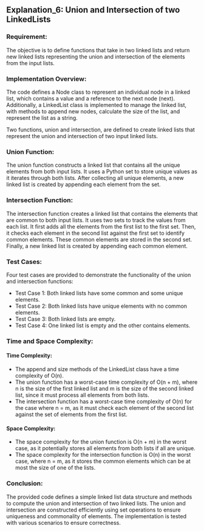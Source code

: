 ## Explanation_6: Union and Intersection of two LinkedLists
### Requirement:
The objective is to define functions that take in two linked lists and return new linked lists representing the union and intersection of the elements from the input lists.

### Implementation Overview:
The code defines a Node class to represent an individual node in a linked list, which contains a value and a reference to the next node (next). Additionally, a LinkedList class is implemented to manage the linked list, with methods to append new nodes, calculate the size of the list, and represent the list as a string.

Two functions, union and intersection, are defined to create linked lists that represent the union and intersection of two input linked lists.

### Union Function:
The union function constructs a linked list that contains all the unique elements from both input lists. It uses a Python set to store unique values as it iterates through both lists. After collecting all unique elements, a new linked list is created by appending each element from the set.

### Intersection Function:
The intersection function creates a linked list that contains the elements that are common to both input lists. It uses two sets to track the values from each list. It first adds all the elements from the first list to the first set. Then, it checks each element in the second list against the first set to identify common elements. These common elements are stored in the second set. Finally, a new linked list is created by appending each common element.

### Test Cases:
Four test cases are provided to demonstrate the functionality of the union and intersection functions:

- Test Case 1: Both linked lists have some common and some unique elements.
- Test Case 2: Both linked lists have unique elements with no common elements.
- Test Case 3: Both linked lists are empty.
- Test Case 4: One linked list is empty and the other contains elements.

### Time and Space Complexity:
#### Time Complexity:
- The append and size methods of the LinkedList class have a time complexity of O(n).
- The union function has a worst-case time complexity of O(n + m), where n is the size of the first linked list and m is the size of the second linked list, since it must process all elements from both lists.
- The intersection function has a worst-case time complexity of O(n) for the case where n = m, as it must check each element of the second list against the set of elements from the first list.
#### Space Complexity:
- The space complexity for the union function is O(n + m) in the worst case, as it potentially stores all elements from both lists if all are unique.
- The space complexity for the intersection function is O(n) in the worst case, where n = m, as it stores the common elements which can be at most the size of one of the lists.

### Conclusion:
The provided code defines a simple linked list data structure and methods to compute the union and intersection of two linked lists. The union and intersection are constructed efficiently using set operations to ensure uniqueness and commonality of elements. The implementation is tested with various scenarios to ensure correctness.